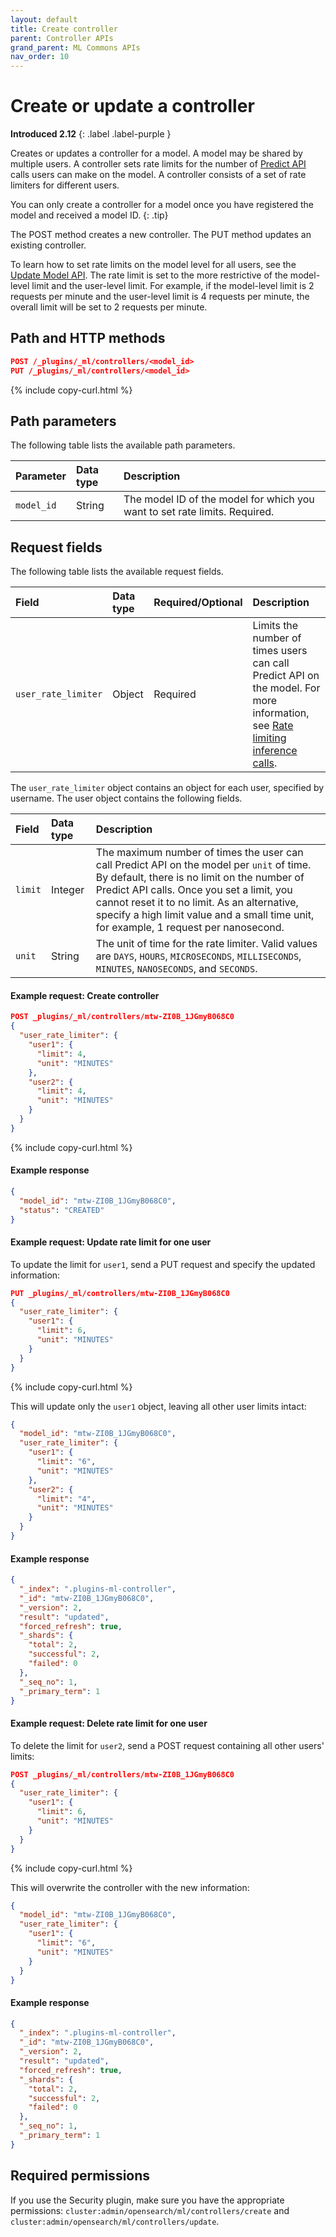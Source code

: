 ```yaml
---
layout: default
title: Create controller
parent: Controller APIs
grand_parent: ML Commons APIs
nav_order: 10
---
```


# Create or update a controller
**Introduced 2.12**
{: .label .label-purple }

Creates or updates a controller for a model. A model may be shared by multiple users. A controller sets rate limits for the number of [Predict API]({{site.url}}{{site.baseurl}}/ml-commons-plugin/api/train-predict/predict/) calls users can make on the model. A controller consists of a set of rate limiters for different users.  

You can only create a controller for a model once you have registered the model and received a model ID.
{: .tip}

The POST method creates a new controller. The PUT method updates an existing controller. 

To learn how to set rate limits on the model level for all users, see the [Update Model API]({{site.url}}{{site.baseurl}}/ml-commons-plugin/api/model-apis/update-model/). The rate limit is set to the more restrictive of the model-level limit and the user-level limit. For example, if the model-level limit is 2 requests per minute and the user-level limit is 4 requests per minute, the overall limit will be set to 2 requests per minute.

## Path and HTTP methods

```json
POST /_plugins/_ml/controllers/<model_id>
PUT /_plugins/_ml/controllers/<model_id>
```
{% include copy-curl.html %}

## Path parameters

The following table lists the available path parameters.

Parameter | Data type | Description
:--- | :--- | :---
`model_id` | String | The model ID of the model for which you want to set rate limits. Required.

## Request fields

The following table lists the available request fields.

Field | Data type | Required/Optional | Description
:---  | :--- | :--- | :---
`user_rate_limiter`| Object | Required | Limits the number of times users can call Predict API on the model. For more information, see [Rate limiting inference calls]({{site.url}}{{site.baseurl}}/ml-commons-plugin/integrating-ml-models/#rate-limiting-inference-calls).

The `user_rate_limiter` object contains an object for each user, specified by username. The user object contains the following fields.

Field | Data type | Description
:---  | :--- | :--- 
`limit` | Integer | The maximum number of times the user can call Predict API on the model per `unit` of time. By default, there is no limit on the number of Predict API calls. Once you set a limit, you cannot reset it to no limit. As an alternative, specify a high limit value and a small time unit, for example, 1 request per nanosecond.
`unit` | String | The unit of time for the rate limiter. Valid values are `DAYS`, `HOURS`, `MICROSECONDS`, `MILLISECONDS`, `MINUTES`, `NANOSECONDS`, and `SECONDS`.


#### Example request: Create controller

```json
POST _plugins/_ml/controllers/mtw-ZI0B_1JGmyB068C0
{
  "user_rate_limiter": {
    "user1": {
      "limit": 4,
      "unit": "MINUTES"
    },
    "user2": {
      "limit": 4,
      "unit": "MINUTES"
    }
  }
}
```
{% include copy-curl.html %}

#### Example response

```json
{
  "model_id": "mtw-ZI0B_1JGmyB068C0",
  "status": "CREATED"
}
```

#### Example request: Update rate limit for one user

To update the limit for `user1`, send a PUT request and specify the updated information:

```json
PUT _plugins/_ml/controllers/mtw-ZI0B_1JGmyB068C0
{
  "user_rate_limiter": {
    "user1": {
      "limit": 6,
      "unit": "MINUTES"
    }
  }
}
```
{% include copy-curl.html %}

This will update only the `user1` object, leaving all other user limits intact:

```json
{
  "model_id": "mtw-ZI0B_1JGmyB068C0",
  "user_rate_limiter": {
    "user1": {
      "limit": "6",
      "unit": "MINUTES"
    },
    "user2": {
      "limit": "4",
      "unit": "MINUTES"
    }
  }
}
```

#### Example response

```json
{
  "_index": ".plugins-ml-controller",
  "_id": "mtw-ZI0B_1JGmyB068C0",
  "_version": 2,
  "result": "updated",
  "forced_refresh": true,
  "_shards": {
    "total": 2,
    "successful": 2,
    "failed": 0
  },
  "_seq_no": 1,
  "_primary_term": 1
}
```

#### Example request: Delete rate limit for one user

To delete the limit for `user2`, send a POST request containing all other users' limits: 

```json
POST _plugins/_ml/controllers/mtw-ZI0B_1JGmyB068C0
{
  "user_rate_limiter": {
    "user1": {
      "limit": 6,
      "unit": "MINUTES"
    }
  }
}
```
{% include copy-curl.html %}

This will overwrite the controller with the new information:

```json
{
  "model_id": "mtw-ZI0B_1JGmyB068C0",
  "user_rate_limiter": {
    "user1": {
      "limit": "6",
      "unit": "MINUTES"
    }
  }
}
```

#### Example response

```json
{
  "_index": ".plugins-ml-controller",
  "_id": "mtw-ZI0B_1JGmyB068C0",
  "_version": 2,
  "result": "updated",
  "forced_refresh": true,
  "_shards": {
    "total": 2,
    "successful": 2,
    "failed": 0
  },
  "_seq_no": 1,
  "_primary_term": 1
}
```

## Required permissions

If you use the Security plugin, make sure you have the appropriate permissions: `cluster:admin/opensearch/ml/controllers/create` and `cluster:admin/opensearch/ml/controllers/update`.